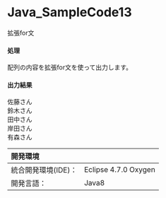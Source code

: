 # Java_SampleCode13
拡張for文

#### 処理
配列の内容を拡張for文を使って出力します。

#### 出力結果
佐藤さん  
鈴木さん  
田中さん  
岸田さん  
有森さん  
  
| 開発環境 |  |
|:-|:-|
| 統合開発環境(IDE)： | Eclipse 4.7.0 Oxygen |
| 開発言語： | Java8 |
